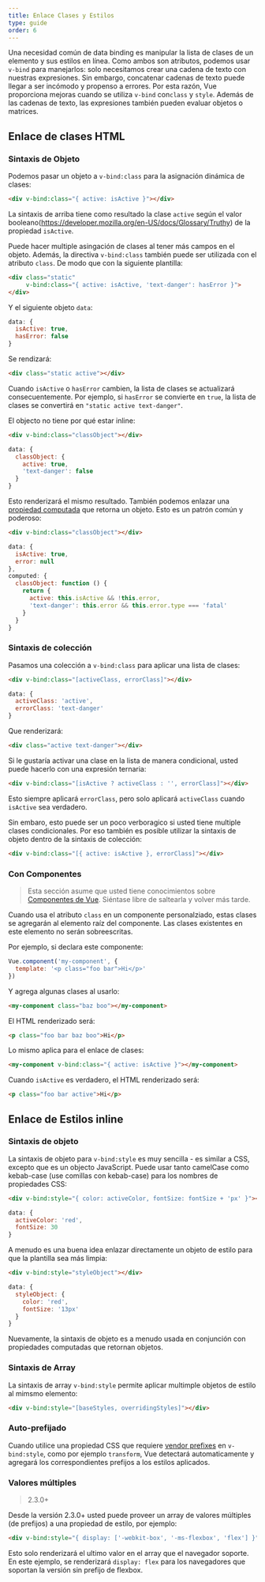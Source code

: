 ```yaml
---
title: Enlace Clases y Estilos
type: guide
order: 6
---
```


Una necesidad común de data binding es manipular la lista de clases de un elemento y sus estilos en línea. Como ambos son atributos, podemos usar `v-bind` para manejarlos: solo necesitamos crear una cadena de texto con nuestras expresiones. Sin embargo, concatenar cadenas de texto puede llegar a ser incómodo y propenso a errores. Por esta razón, Vue proporciona mejoras cuando se utiliza `v-bind` con`class` y `style`. Además de las cadenas de texto, las expresiones también pueden evaluar objetos o matrices.

## Enlace de clases HTML

### Sintaxis de Objeto

Podemos pasar un objeto a `v-bind:class` para la asignación dinámica de clases:

``` html
<div v-bind:class="{ active: isActive }"></div>
```

La sintaxis de arriba tiene como resultado la clase `active` según el valor booleano(https://developer.mozilla.org/en-US/docs/Glossary/Truthy) de la propiedad `isActive`.

Puede hacer multiple asingación de clases al tener más campos en el objeto. Además, la directiva `v-bind:class` también puede ser utilizada con el atributo `class`. De modo que con la siguiente plantilla:

``` html
<div class="static"
     v-bind:class="{ active: isActive, 'text-danger': hasError }">
</div>
```

Y el siguiente objeto `data`:

``` js
data: {
  isActive: true,
  hasError: false
}
```

Se rendizará:

``` html
<div class="static active"></div>
```

Cuando `isActive` o `hasError` cambien, la lista de clases se actualizará consecuentemente. Por ejemplo, si `hasError` se convierte en `true`, la lista de clases se convertirá en `"static active text-danger"`.

El objecto no tiene por qué estar inline:

``` html
<div v-bind:class="classObject"></div>
```
``` js
data: {
  classObject: {
    active: true,
    'text-danger': false
  }
}
```

Esto renderizará el mismo resultado. También podemos enlazar una [propiedad computada](computed.html) que retorna un objeto. Esto es un patrón común y poderoso:

``` html
<div v-bind:class="classObject"></div>
```
``` js
data: {
  isActive: true,
  error: null
},
computed: {
  classObject: function () {
    return {
      active: this.isActive && !this.error,
      'text-danger': this.error && this.error.type === 'fatal'
    }
  }
}
```

### Sintaxis de colección

Pasamos una colección a `v-bind:class` para aplicar una lista de clases:

``` html
<div v-bind:class="[activeClass, errorClass]"></div>
```
``` js
data: {
  activeClass: 'active',
  errorClass: 'text-danger'
}
```

Que renderizará:

``` html
<div class="active text-danger"></div>
```

Si le gustaría activar una clase en la lista de manera condicional, usted puede hacerlo con una expresión ternaria:

``` html
<div v-bind:class="[isActive ? activeClass : '', errorClass]"></div>
```

Esto siempre aplicará `errorClass`, pero solo aplicará `activeClass` cuando `isActive` sea verdadero.

Sin embaro, esto puede ser un poco verboragico si usted tiene multiple clases condicionales. Por eso también es posible utilizar la sintaxis de objeto dentro de la sintaxis de colección:

``` html
<div v-bind:class="[{ active: isActive }, errorClass]"></div>
```

### Con Componentes

> Esta sección asume que usted tiene conocimientos sobre [Componentes de Vue](components.html). Siéntase libre de saltearla y volver más tarde.

Cuando usa el atributo `class` en un componente personalziado, estas clases se agregarán al elemento raíz del componente. Las clases existentes en este elemento no serán sobreescritas.

Por ejemplo, si declara este componente:

``` js
Vue.component('my-component', {
  template: '<p class="foo bar">Hi</p>'
})
```

Y agrega algunas clases al usarlo:

``` html
<my-component class="baz boo"></my-component>
```

El HTML renderizado será:

``` html
<p class="foo bar baz boo">Hi</p>
```

Lo mismo aplica para el enlace de clases:

``` html
<my-component v-bind:class="{ active: isActive }"></my-component>
```

Cuando `isActive` es verdadero, el HTML renderizado será:

``` html
<p class="foo bar active">Hi</p>
```

## Enlace de Estilos inline

### Sintaxis de objeto

La sintaxis de objeto para `v-bind:style` es muy sencilla - es similar a CSS, excepto que es un objecto JavaScript. Puede usar tanto camelCase como kebab-case (use comillas con kebab-case) para los nombres de propiedades CSS:

``` html
<div v-bind:style="{ color: activeColor, fontSize: fontSize + 'px' }"></div>
```
``` js
data: {
  activeColor: 'red',
  fontSize: 30
}
```

A menudo es una buena idea enlazar directamente un objeto de estilo para que la plantilla sea más limpia:

``` html
<div v-bind:style="styleObject"></div>
```
``` js
data: {
  styleObject: {
    color: 'red',
    fontSize: '13px'
  }
}
```

Nuevamente, la sintaxis de objeto es a menudo usada en conjunción con propiedades computadas que retornan objetos.

### Sintaxis de Array

La sintaxis de array `v-bind:style` permite aplicar multimple objetos de estilo al mimsmo elemento:

``` html
<div v-bind:style="[baseStyles, overridingStyles]"></div>
```

### Auto-prefijado

Cuando utilice una propiedad CSS que requiere [vendor prefixes](https://developer.mozilla.org/en-US/docs/Glossary/Vendor_Prefix) en `v-bind:style`, como por ejemplo `transform`, Vue detectará automaticamente y agregará los correspondientes prefijos a los estilos aplicados.

### Valores múltiples

> 2.3.0+

Desde la versión 2.3.0+ usted puede proveer un array de valores múltiples (de prefijos) a una propiedad de estilo, por ejemplo:

``` html
<div v-bind:style="{ display: ['-webkit-box', '-ms-flexbox', 'flex'] }"></div>
```

Esto solo renderizará el ultimo valor en el array que el navegador soporte. En este ejemplo, se renderizará `display: flex` para los navegadores que soportan la versión sin prefijo de flexbox.
